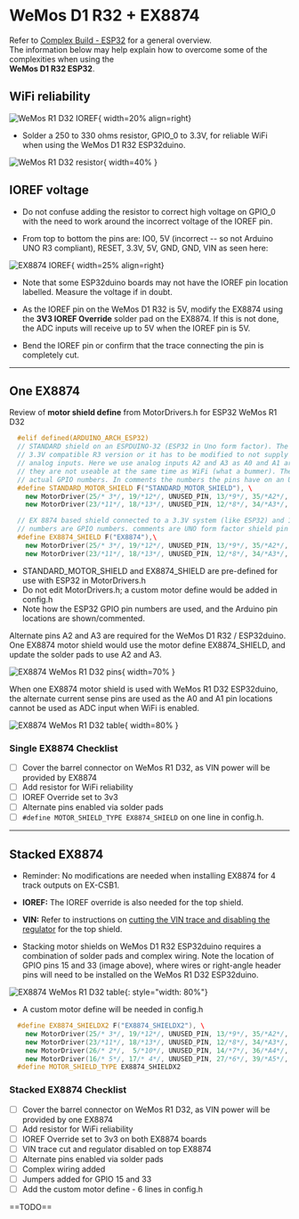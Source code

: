 # WeMos D1 R32 + EX8874

Refer to [Complex Build - ESP32](/diy/40-esp32.md) for a general overview.  
The information below may help explain how to overcome some of the complexities when using the  
**WeMos D1 R32 ESP32**.

## WiFi reliability

![WeMos R1 D32 IOREF](/_static/images/esp32/wemos-ioref-label.png){ width=20% align=right}

- Solder a 250 to 330 ohms resistor, GPIO_0 to 3.3V, for reliable WiFi when using the WeMos D1 R32 ESP32duino.

![WeMos R1 D32 resistor](/_static/images/esp32/resistor-io0.png){ width=40% }

## IOREF voltage

- Do not confuse adding the resistor to correct high voltage on GPIO_0 with the need to work around the incorrect voltage of the IOREF pin.

- From top to bottom the pins are: IO0, 5V (incorrect -- so not Arduino UNO R3 compliant), RESET, 3.3V, 5V, GND, GND, VIN as seen here:  

![EX8874 IOREF](/_static/images/esp32/ioref-override.png){ width=25% align=right}

- Note that some ESP32duino boards may not have the IOREF pin location labelled.  Measure the voltage if in doubt.  

- As the IOREF pin on the WeMos D1 R32 is 5V, modify the EX8874 using the **3V3 IOREF Override** solder pad on the EX8874. If this is not done, the ADC inputs will receive up to 5V when the IOREF pin is 5V.

- Bend the IOREF pin or confirm that the trace connecting the pin is completely cut.  

---

## One EX8874

Review of **motor shield define** from MotorDrivers.h for ESP32 WeMos R1 D32

```cpp
  #elif defined(ARDUINO_ARCH_ESP32)  
  // STANDARD shield on an ESPDUINO-32 (ESP32 in Uno form factor). The shield must be eiter the  
  // 3.3V compatible R3 version or it has to be modified to not supply more than 3.3V to the  
  // analog inputs. Here we use analog inputs A2 and A3 as A0 and A1 are wired in a way so that  
  // they are not useable at the same time as WiFi (what a bummer). The numbers below are the  
  // actual GPIO numbers. In comments the numbers the pins have on an Uno.  
  #define STANDARD_MOTOR_SHIELD F("STANDARD_MOTOR_SHIELD"), \  
    new MotorDriver(25/* 3*/, 19/*12*/, UNUSED_PIN, 13/*9*/, 35/*A2*/, 0.70, 1500, UNUSED_PIN), \  
    new MotorDriver(23/*11*/, 18/*13*/, UNUSED_PIN, 12/*8*/, 34/*A3*/, 0.70, 1500, UNUSED_PIN)  

  // EX 8874 based shield connected to a 3.3V system (like ESP32) and 12bit (4096) ADC  
  // numbers are GPIO numbers. comments are UNO form factor shield pin numbers  
  #define EX8874_SHIELD F("EX8874"),\  
    new MotorDriver(25/* 3*/, 19/*12*/, UNUSED_PIN, 13/*9*/, 35/*A2*/, 1.27, 5000, 36 /*A4*/), \  
    new MotorDriver(23/*11*/, 18/*13*/, UNUSED_PIN, 12/*8*/, 34/*A3*/, 1.27, 5000, 39 /*A5*/)  
```

- STANDARD_MOTOR_SHIELD and EX8874_SHIELD are pre-defined for use with ESP32 in MotorDrivers.h
- Do not edit MotorDrivers.h; a custom motor define would be added in config.h
- Note how the ESP32 GPIO pin numbers are used, and the Arduino pin locations are shown/commented.

Alternate pins A2 and A3 are required for the WeMos D1 R32 / ESP32duino.  
One EX8874 motor shield would use the motor define EX8874_SHIELD, and update the solder pads to use A2 and A3.

![EX8874 WeMos R1 D32 pins](/_static/images/esp32/esp32duino-ex8874-x1.png){ width=70% }

When one EX8874 motor shield is used with WeMos R1 D32 ESP32duino, the alternate current sense pins are used as the A0 and A1 pin locations cannot be used as ADC input when WiFi is enabled.

![EX8874 WeMos R1 D32 table](/_static/images/esp32/esp32duino-ex8874-x1b.png){ width=80% }

### Single EX8874 Checklist

- [ ] Cover the barrel connector on WeMos R1 D32, as VIN power will be provided by EX8874
- [ ] Add resistor for WiFi reliability
- [ ] IOREF Override set to 3v3
- [ ] Alternate pins enabled via solder pads
- [ ] `#define MOTOR_SHIELD_TYPE EX8874_SHIELD` on one line in config.h.

---

## Stacked EX8874

- Reminder: No modifications are needed when installing EX8874 for 4 track outputs on EX-CSB1.

- **IOREF:** The IOREF override is also needed for the top shield.

- **VIN:** Refer to instructions on [cutting the VIN trace and disabling the regulator](/reference/hardware/motorboards/ex-8874.md/#steps-to-stack) for the top shield.

- Stacking motor shields on WeMos D1 R32 ESP32duino requires a combination of solder pads and complex wiring.
  Note the location of GPIO pins 15 and 33 (image above), where wires or right-angle header pins will need to be installed on the WeMos R1 D32 ESP32duino.

![EX8874 WeMos R1 D32 table](/_static/images/esp32/esp32duino-ex8874-x2b.png){: style="width: 80%"}

- A custom motor define will be needed in config.h

```cpp
  #define EX8874_SHIELDX2 F("EX8874_SHIELDX2"), \  
    new MotorDriver(25/* 3*/, 19/*12*/, UNUSED_PIN, 13/*9*/, 35/*A2*/, 1.52, 5000, 15), \  
    new MotorDriver(23/*11*/, 18/*13*/, UNUSED_PIN, 12/*8*/, 34/*A3*/, 1.52, 5000, 33), \  
    new MotorDriver(26/* 2*/,  5/*10*/, UNUSED_PIN, 14/*7*/, 36/*A4*/, 1.52, 5000, 2 /*A0*/), \  
    new MotorDriver(16/* 5*/, 17/* 4*/, UNUSED_PIN, 27/*6*/, 39/*A5*/, 1.52, 5000, 4 /*A1*/)  
  #define MOTOR_SHIELD_TYPE EX8874_SHIELDX2
```

### Stacked EX8874 Checklist

- [ ] Cover the barrel connector on WeMos R1 D32, as VIN power will be provided by one EX8874  
- [ ] Add resistor for WiFi reliability  
- [ ] IOREF Override set to 3v3 on both EX8874 boards  
- [ ] VIN trace cut and regulator disabled on top EX8874  
- [ ] Alternate pins enabled via solder pads  
- [ ] Complex wiring added  
- [ ] Jumpers added for GPIO 15 and 33  
- [ ] Add the custom motor define - 6 lines in config.h  

==TODO==
